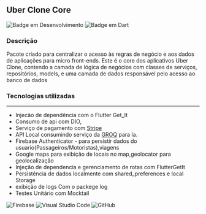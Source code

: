 ## Uber Clone Core

![Badge em Desenvolvimento](http://img.shields.io/static/v1?label=STATUS&message=EM%20DESENVOLVIMENTO&color=GREEN&style=for-the-badge)
![Badge em Dart](http://img.shields.io/static/v1?label=LENGUAGE&message=%20DART&color=BLUEN&style=for-the-badge)

### Descrição
<p>
    Pacote criado para centralizar o acesso às regras de negócio e aos dados de aplicações para micro front-ends. Este é o core dos aplicativos Uber Clone, contendo a camada de lógica de negócios com classes de serviços, repositórios, models, e uma camada de dados responsável pelo acesso ao banco de dados
</p>

 ### Tecnologias utilizadas
 ---
 * Injecão de dependência com o Flutter Get_It
 * Consumo de api com DIO,
 * Serviço de pagamento com <a href="https://stripe.com/br">Stripe</a>
 * API Local consumindo serviço da <a href="https://groq.com/">GROQ</a> para Ia.
 * Firebase Authenticator - para persistir dados do usuario(Passageiros/Motoristas),viagens
 * Google maps para exibição de locais no map,geolocator para geolocalização
 * Injeção de dependencia e gerenciamento de rotas com FlutterGetIt
 * Persistência de dados localmente com shared_preferences e local Storage
 * exibição de logs  Com o packege log
 * Testes Unitário com Mocktail


![Firebase](https://img.shields.io/badge/firebase-a08021?style=for-the-badge&logo=firebase&logoColor=ffcd34)
![Visual Studio Code](https://img.shields.io/badge/Visual%20Studio%20Code-0078d7.svg?style=for-the-badge&logo=visual-studio-code&logoColor=white)
![GitHub](https://img.shields.io/badge/github-%23121011.svg?style=for-the-badge&logo=github&logoColor=white)
